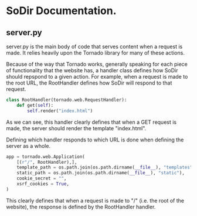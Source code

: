 # SoDir Documentation.  

## server.py

server.py is the main body of code that serves content when a request is made. It relies heavily upon the Tornado library for many of these actions.  

Because of the way that Tornado works, generally speaking for each piece of functionality that the website has, a handler class defines how SoDir should repspond to a given action. For example, when a request is made to the root URL, the RootHandler defines how SoDir will respond to that request.

```python
class RootHandler(tornado.web.RequestHandler):
    def get(self):
        self.render("index.html")
```

As we can see, this handler clearly defines that when a GET request is made, the server should render the template "index.html".  

Defining which handler responds to which URL is done when defining the server as a whole.

```python
app = tornado.web.Application(
   	[(r"/", RootHandler),],
    template_path = os.path.join(os.path.dirname(__file__), "templates"),
    static_path = os.path.join(os.path.dirname(__file__), "static"),
    cookie_secret = "",
    xsrf_cookies = True,
)
```

This clearly defines that when a request is made to "/" (i.e. the root of the website), the response is defined by the RootHandler handler.